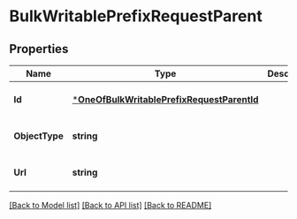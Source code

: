 # BulkWritablePrefixRequestParent

## Properties
Name | Type | Description | Notes
------------ | ------------- | ------------- | -------------
**Id** | [***OneOfBulkWritablePrefixRequestParentId**](OneOfBulkWritablePrefixRequestParentId.md) |  | [optional] [default to null]
**ObjectType** | **string** |  | [optional] [default to null]
**Url** | **string** |  | [optional] [default to null]

[[Back to Model list]](../README.md#documentation-for-models) [[Back to API list]](../README.md#documentation-for-api-endpoints) [[Back to README]](../README.md)

